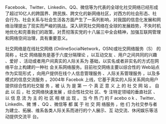 Facebook、Twitter、Linkedin、QQ、微信等为代表的全球化社交网络已经形成了超过10亿人的跨国界、跨民族、跨文化的新网络社区，对西方的社会形态、社会行为、社会关系与社会生活各方面产生了一系列影响，对我国的信息化发展和网络治理提出了现实而严峻的挑战。深入研究社交网络在全球的发展趋势，不失时机地优化和完善我们的政策，对贯彻落实党的十八届三中全会精神，加强互联网管理和网络空间治理，具有重要意义。

社交网络是在线社交网络 (OnlineSocialNetwork，OSN)或社交网络服务（S） 的简称 。社交 网络服务是基于六度分隔理论 ，以互动交友 、用户之间共同的兴趣 、爱好 、活动或者用户间真实的人际关系为 基础，以实名或者非实名的方式在网络平台上构建的一种社 会关系网络服务。目前社交网络主要以综合性的 Web站点作为实现形式 ，向用户提供在线个人信息管理服务 、人际关系管理服务 ，以及多模式的信息交流服务 。2004年 Facebok 上线，它基于真实的人际关系网向用户提供综合性的社交服 务 ，被 认 为 是 第 一 个 真 正 意 义 上 的 社 交 网 站 。 自 此 以 后 ，社 交网络快速发展 ，综合性社交社 区、专 注特定领域的垂直社区 、 以 信 息 流 为 主 的 社 区 相 继 出 现 。 当 今 热 门 的 F acebo o k 、Twitter、Linkedln、微 博  、QQ 、微信等 都 属 于 社 交 网 络服务 ，他 们 为社交参与者为建立、拓展、维系各类人际关系而进行的个人展示、互 动交流、休闲娱乐等活动提供交流平 台。 

